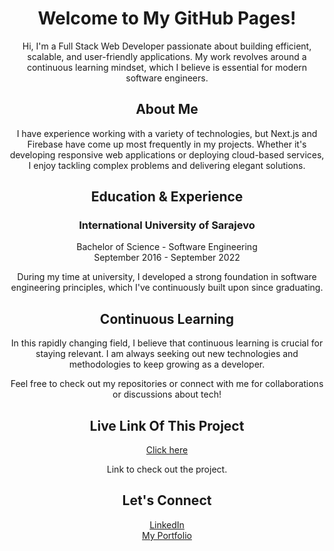 <div align="center">


<h1>Welcome to My GitHub Pages!</h1>


Hi, I'm a Full Stack Web Developer passionate about building efficient, scalable, and user-friendly applications. My work revolves around a continuous learning mindset, which I believe is essential for modern software engineers.

<h2>About Me</h2>

I have experience working with a variety of technologies, but <bold>Next.js</bold> and <bold>Firebase</bold> have come up most frequently in my projects. Whether it's developing responsive web applications or deploying cloud-based services, I enjoy tackling complex problems and delivering elegant solutions.
<h2>Education & Experience</h2>

<h3>International University of Sarajevo</h3> 
Bachelor of Science - Software Engineering <br/>
September 2016 - September 2022  <br/>

During my time at university, I developed a strong foundation in software engineering principles, which I've continuously built upon since graduating. <br/>

<h2>Continuous Learning</h2>

In this rapidly changing field, I believe that continuous learning is crucial for staying relevant. I am always seeking out new technologies and methodologies to keep growing as a developer.

Feel free to check out my repositories or connect with me for collaborations or discussions about tech!

<h2>Live Link Of This Project</h2>

<a href="https://armin0001.github.io">Click here</a></br>
<p>Link to check out the project.</p>

<h2>Let's Connect</h2>

<a href="https://www.linkedin.com/in/armin-isakovi%C4%87-b07b24215/">LinkedIn</a><br/>
<a href="https://portofolio-phi-sepia.vercel.app/signin">My Portfolio</a>


</div>
